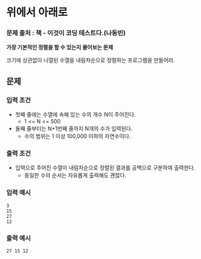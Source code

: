 # 위에서 아래로
### 문제 출처 : 책 - 이것이 코딩 테스트다.(나동빈)

**가장 기본적인 정렬을 할 수 있는지 물어보는 문제**

크기에 상관없이 나열된 수열을 내림차순으로 정렬하는 프로그램을 만들어라.
## 문제
### 입력 조건
- 첫째 줄에는 수열에 속해 있는 수의 개수 N이 주어진다.
    - 1 <= N <= 500
- 둘째 줄부터는 N+1번째 줄까지 N개의 수가 입력된다.
    - 수의 범위는 1 이상 100,000 이하의 자연수이다.
### 출력 조건
- 입력으로 주어진 수열이 내림차순으로 정렬된 결과를 공백으로 구분하여 출력한다.
    - 동일한 수의 순서는 자유롭게 출력해도 괜찮다.
### 입력 예시
```
3
15
27
12
```
### 출력 예시
```
27 15 12
```